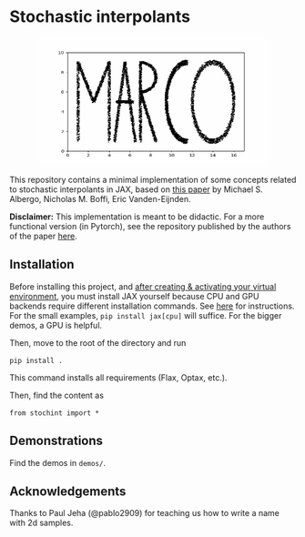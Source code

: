 # Stochastic interpolants


<p align="center">
    <img src="https://github.com/pnkraemer/mini-stochastic-interpolants/blob/main/name_sample_animation.gif" width="400" height="225" />
</p>

This repository contains a minimal implementation of some concepts related to stochastic interpolants in JAX, based on [this paper](https://arxiv.org/abs/2303.08797) by Michael S. Albergo, Nicholas M. Boffi, Eric Vanden-Eijnden.


**Disclaimer:**
This implementation is meant to be didactic.
For a more functional version (in Pytorch), see the repository published by the authors of the paper [here](https://github.com/malbergo/stochastic-interpolants).



## Installation

Before installing this project, 
and [after creating & activating your virtual environment](https://realpython.com/python-virtual-environments-a-primer/), 
you must install JAX yourself because CPU and GPU backends require different installation commands.
See [here](https://jax.readthedocs.io/en/latest/installation.html) for instructions.
For the small examples, `pip install jax[cpu]` will suffice. 
For the bigger demos, a GPU is helpful.


Then, move to the root of the directory and run
```
pip install .
```
This command installs all requirements (Flax, Optax, etc.).

Then, find the content as
```
from stochint import *
```

## Demonstrations

Find the demos in `demos/`.


## Acknowledgements

Thanks to Paul Jeha (@pablo2909) for teaching us how to write a name with 2d samples.

